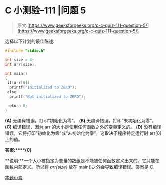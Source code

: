 # C 小测验–111 |问题 5

> 原文:[https://www.geeksforgeeks.org/c-c-quiz-111-question-5/](https://www.geeksforgeeks.org/c-c-quiz-111-question-5/)

选择以下计划的最佳陈述:

```cpp
#include "stdio.h"

int size = 4;
int arr[size];

int main()
{
 if(arr[0])
  printf("Initialized to ZERO");
 else
  printf("Not initialized to ZERO");

 return 0;
}
```

**(A)** 无编译错误，打印“初始化为零”。
**(B)** 无编译错误，打印“未初始化为零”。
**(C)** 编译错误，因为 arr 的大小是使用任何函数之外的变量定义的。
**(D)** 没有编译错误，它将打印“初始化为零”或“未初始化为零”，这取决于程序特定运行时 arr[0]上的值。

**答案:****(C)**

**说明:**一个大小被指定为变量的数组是不能被任何函数定义出来的。它只能在函数内部定义。所以将 *arr[size]* 放在 main()之外会导致编译错误。答案是 C.

[本题小考](https://www.geeksforgeeks.org/c-quiz-111-gq/)